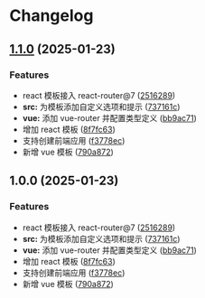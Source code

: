 # Changelog

## [1.1.0](https://github.com/FrontEndDev-org/create-fa/compare/v1.0.0...v1.1.0) (2025-01-23)


### Features

* react 模板接入 react-router@7 ([2516289](https://github.com/FrontEndDev-org/create-fa/commit/2516289d1ab0d55cda00873d5aede2048466339c))
* **src:** 为模板添加自定义选项和提示 ([737161c](https://github.com/FrontEndDev-org/create-fa/commit/737161cdce574565f05b95626ab26999be7a55f4))
* **vue:** 添加 vue-router 并配置类型定义 ([bb9ac71](https://github.com/FrontEndDev-org/create-fa/commit/bb9ac714a88748b42f5f29346135762354afe5ca))
* 增加 react 模板 ([8f7fc63](https://github.com/FrontEndDev-org/create-fa/commit/8f7fc63c7bba66164f5a838303045bf90d5bf69d))
* 支持创建前端应用 ([f3778ec](https://github.com/FrontEndDev-org/create-fa/commit/f3778eca12a8586d4bbd72cb8bcf5b41f1e8f11e))
* 新增 vue 模板 ([790a872](https://github.com/FrontEndDev-org/create-fa/commit/790a872aed50177715f4dd396536b66f8ca13eba))

## 1.0.0 (2025-01-23)


### Features

* react 模板接入 react-router@7 ([2516289](https://github.com/FrontEndDev-org/create-fa/commit/2516289d1ab0d55cda00873d5aede2048466339c))
* **src:** 为模板添加自定义选项和提示 ([737161c](https://github.com/FrontEndDev-org/create-fa/commit/737161cdce574565f05b95626ab26999be7a55f4))
* **vue:** 添加 vue-router 并配置类型定义 ([bb9ac71](https://github.com/FrontEndDev-org/create-fa/commit/bb9ac714a88748b42f5f29346135762354afe5ca))
* 增加 react 模板 ([8f7fc63](https://github.com/FrontEndDev-org/create-fa/commit/8f7fc63c7bba66164f5a838303045bf90d5bf69d))
* 支持创建前端应用 ([f3778ec](https://github.com/FrontEndDev-org/create-fa/commit/f3778eca12a8586d4bbd72cb8bcf5b41f1e8f11e))
* 新增 vue 模板 ([790a872](https://github.com/FrontEndDev-org/create-fa/commit/790a872aed50177715f4dd396536b66f8ca13eba))
